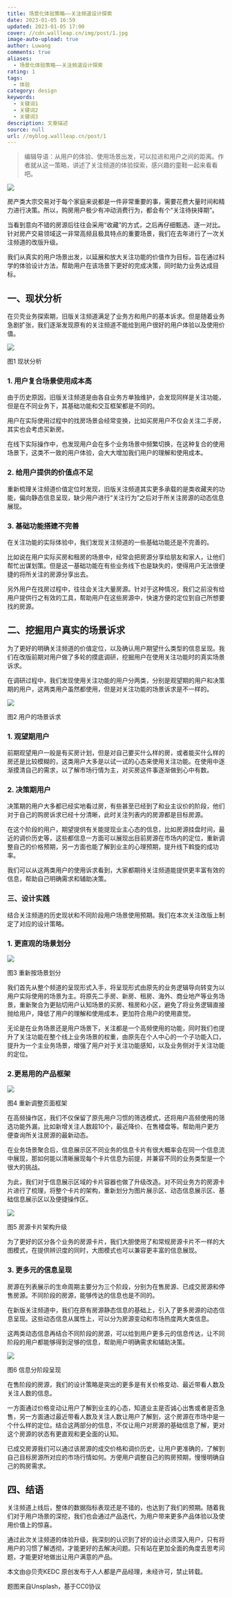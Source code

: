 ```yaml
---
title: 场景化体验策略——关注频道设计探索
date: 2023-01-05 16:59
updated: 2023-01-05 17:00
cover: //cdn.wallleap.cn/img/post/1.jpg
image-auto-upload: true
author: Luwang
comments: true
aliases:
  - 场景化体验策略——关注频道设计探索
rating: 1
tags:
  - 体验
category: design
keywords:
  - 关键词1
  - 关键词2
  - 关键词3
description: 文章描述
source: null
url: //myblog.wallleap.cn/post/1
---
```


> 编辑导语：从用户的体验、使用场景出发，可以拉进和用户之间的距离。作者就从这一策略，讲述了关注频道的体验探索，感兴趣的童鞋一起来看看吧。

![](https://cdn.wallleap.cn/img/pic/illustrtion/202301051701615.png)

房产类大宗交易对于每个家庭来说都是一件非常重要的事，需要花费大量时间和精力进行决策。所以，购房用户极少有冲动消费行为，都会有个“关注待抉择期”。

当看到意向不错的房源后往往会采用“收藏”的方式，之后再仔细甄选、逐一对比。针对房产交易领域这一非常高频且极具特点的重要场景，我们在去年进行了一次关注频道的改版升级。

我们从真实的用户场景出发，以延展和放大关注功能的价值作为目标，旨在通过科学的体验设计方法，帮助用户在该场景下更好的完成决策，同时助力业务达成目标。

## 一、现状分析

在贝壳业务探索期，旧版关注频道满足了业务方和用户的基本诉求。但是随着业务急剧扩张，我们逐渐发现原有的关注频道不能给到用户很好的用户体验以及使用价值。

![](https://cdn.wallleap.cn/img/pic/illustrtion/202301051701616.png)

图1 现状分析

### 1. 用户复合场景使用成本高

由于历史原因，旧版关注频道是由各自业务方单独维护，会发现同样是关注功能，但是在不同业务下，其基础功能和交互框架都是不同的。

用户在实际使用过程中的找房场景会经常变换，比如买房用户不仅会关注二手房，其实也会考虑买新房。

在线下实际操作中，也发现用户会在多个业务场景中频繁切换，在这种复合的使用场景下，这类不一致的用户体验，会大大增加我们用户的理解和使用成本。

### 2. 给用户提供的价值点不足

重新梳理关注频道价值定位时发现，旧版关注频道其实更多承载的是类收藏夹的功能，偏向静态信息呈现，缺少用户进行“关注行为”之后对于所关注房源的动态信息展现。

### 3. 基础功能搭建不完善

在关注功能的实际体验中，我们发现关注频道的一些基础功能还是不完善的。

比如说在用户实际买房和租房的场景中，经常会把房源分享给朋友和家人，让他们帮忙出谋划策。但是这一基础功能在有些业务线下也是缺失的，使得用户无法很便捷的将所关注的房源分享出去。

另外用户在找房过程中，往往会关注大量房源。针对于这种情况，我们之前没有给用户提供行之有效的工具，帮助用户在这些房源中，快速方便的定位到自己所想要找的房源。

## 二、挖掘用户真实的场景诉求

为了更好的明确关注频道的价值定位，以及确认用户期望什么类型的信息呈现。我们在改版前期对用户做了多轮的摸底调研，挖掘用户在使用关注功能时的真实场景诉求。

在调研过程中，我们发现使用关注功能的用户分两类，分别是观望期的用户和决策期的用户，这两类用户虽然都使用，但是对关注功能的场景诉求是不一样的。

![](https://cdn.wallleap.cn/img/pic/illustrtion/202301051701617.png)

图2 用户的场景诉求

### 1. 观望期用户

前期观望用户一般是有买房计划，但是对自己要买什么样的房，或者能买什么样的房还是比较模糊的，这类用户大多是以试一试的心态来使用关注功能。在使用中逐渐摸清自己的需求，以了解市场行情为主，对买房这件事逐渐做到心中有数。

### 2. 决策期用户

决策期的用户大多都已经实地看过房，有些甚至已经到了和业主议价的阶段，他们对于自己的购房诉求已经十分清晰，此时关注列表内的房源都是目标房源。

在这个阶段的用户，期望提供有关能提现业主心态的信息，比如房源挂盘时间，最近的调价历史等，这些都信息一方面可以展现出目前房源在市场内的定位，重新调整自己的价格预期，另一方面也能了解到业主的心理预期，提升线下斡旋的成功率。

我们可以从这两类用户的使用诉求看到，大家都期待关注频道能提供更丰富有效的信息，帮助自己明确需求和辅助决策。

### 三、设计实践

结合关注频道的历史现状和不同阶段用户场景使用预期。我们在本次关注改版上制定了对应的设计策略。

### 1. 更直观的场景划分

![](https://cdn.wallleap.cn/img/pic/illustrtion/202301051701618.png)

图3 重新按场景划分

我们首先从整个频道的呈现形式入手，将呈现形式由原先的业务逻辑导向转变为以用户实际使用的场景为主。将原先二手房、新房、租房、海外、商业地产等业务场景，重新聚合为更贴切用户认知场景的买房、租房和小区，避免了将业务逻辑直接抛给用户，降低了用户的理解和使用成本，更加符合用户的使用直觉。

无论是在业务场景还是用户场景下，关注都是一个高频使用的功能，同时我们也提升了关注功能在整个线上业务场景的权重，由原先在个人中心的一个子功能入口，提升为一个主业务场景，增强了用户对于关注功能感知，以及业务侧对于关注功能的定位。

### 2.更易用的产品框架

![](https://cdn.wallleap.cn/img/pic/illustrtion/202301051701619.png)

图4 重新调整页面框架

在高频操作区，我们不仅保留了原先用户习惯的筛选模式，还将用户高频使用的筛选功能外漏，比如新增关注人数超10个，最近降价、在售楼盘等。帮助用户更方便查询所关注房源的最新动态。

在业务场景聚合后，信息展示区不同业务的信息卡片有很大概率会在同一个信息流中展现，那如何能以清晰展现每个卡片信息为前提，并兼容不同的业务类型是一个很大的挑战。

为此，我们对于信息展示区域的卡片容器也做了升级改造。对不同业务方的房源卡片进行了梳理，将整个卡片的架构，重新划分为图片展示区、动态信息展示区、基础信息展示区以及便捷操作区。

![](https://cdn.wallleap.cn/img/pic/illustrtion/202301051701620.png)

图5 房源卡片架构升级

为了更好的区分各个业务的房源卡片，我们大胆使用了和常规房源卡片不一样的大图模式，在提供辨识度的同时，大图模式也可以兼容更丰富的信息展现。

### 3. 更多元的信息呈现

房源在列表展示的生命周期主要分为三个阶段，分别为在售房源、已成交房源和停售房源。不同阶段的房源，能够传达的信息也是不同的。

在新版关注频道中，我们在原有房源静态信息的基础上，引入了更多房源的动态信息呈现。这些动态信息从属性上，可以分为房源变动和市场热度两大类信息。

这两类动态信息再结合不同阶段的房源，可以给到用户更多元的信息传达，让不同阶段的用户都能够得到足够的信息，帮助用户明确需求和辅助决策。

![](https://cdn.wallleap.cn/img/pic/illustrtion/202301051701621.png)

图6 信息分阶段呈现

在售阶段的房源，我们的设计策略是突出的更多是有关价格变动、最近带看人数及关注人数的信息。

一方面通过价格变动让用户了解到业主的心态，知道业主是否诚心出售或者是否急售，另一方面通过最近带看人数及关注人数让用户了解到，这个房源在市场中是一个什么样的定位。结合这两部分的信息，不仅让用户对房源的基础信息了解，更对这个房源的状态有更直观和更全面的认知。

已成交房源我们可以通过该房源的成交价格和调价历史，让用户更准确的，了解到自己目标房源所对应的市场行情如何。方便用户调整自己的购房预期，慢慢明确自己的购房需求。

## 四、结语

关注频道上线后，整体的数据指标表现还是不错的，也达到了我们的预期。随着我们对于用户场景的深挖，我们也会通过产品迭代，为用户带来更多产品体验以及使用价值上的惊喜。

通过此次关注频道的体验升级，我深刻的认识到了好的设计必须深入用户，只有将用户的习惯了解透彻，才能更好的去解决问题。只有站在更加全面的角度去思考问题，才能更好地做出让用户满意的产品。

本文由@贝壳KEDC 原创发布于人人都是产品经理，未经许可，禁止转载。

题图来自Unsplash，基于CC0协议
